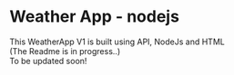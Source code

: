 # Weather App - nodejs
This WeatherApp V1 is built using API, NodeJs and HTML
<br>
(The Readme is in progress..)<br> To be updated soon!

